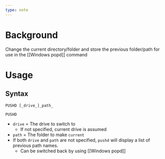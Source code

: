 ```yaml
---
type: note
---
```

# Background
Change the current directory/folder and store the previous folder/path for use in the [[Windows popd]] command

# Usage
## Syntax
  ```
  PUSHD [_drive_]_path_
  
  PUSHD
  ```
  - `drive` = The drive to switch to
	  - If not specified, current drive is assumed
  - `path` = The folder to make `current`
  - If both `drive` and `path` are not specified, `pushd` will display a list of previous path names. 
	  - Can be switched back by using [[Windows popd]]